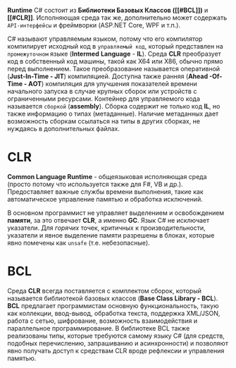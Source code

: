 
**Runtime** C# состоит из **Библиотеки Базовых Классов ([[#BCL]])** и **[[#CLR]]**. Исполняющая среда так же, дополнительно может содержать `API-интерфейсы` и фреймворки (ASP.NET Core, WPF и т.п.). 

С# называют управляемым языком, потому что его компилятор компилирует исходный код в `управляемый код`, который представлен на `промежуточном` языке (**Intermed** **Language** - **IL**). Среда **CLR** преобразует код в собственный код машины, такой как Х64 или Х86, обычно прямо перед выполнением. Такое преобразование называется оперативной (**Just-In-Time - JIT**) компиляцией. Доступна также ранняя (**Ahead -Of-Time - AОТ**) компиляция для улучшения показателей времени начального запуска в случае крупных сборок или устройств с ограниченными ресурсами. Контейнер для управляемого кода называется `сборкой` (**assembly**). Сборка содержит не только код **IL**, но также информацию о типах (метаданные). Наличие метаданных дает возможность сборкам ссылаться на типы в других сборках, не нуждаясь в дополнительных файлах.
# CLR

**Common Language Runtime** - общеязыковая исполняющая среда (просто потому что используется также для F#, VB и др.). Предоставляет важные службы времени выполнения, такие как автоматическое управление памятью и обработка исключений.

В основном программист не управляет выделением и освобождением **памяти**, за это отвечает **CLR**, а именно **GC**. 
Язык С# не исключает указатели. Для *горячих* точек, критичных к производительности,  указатели и явное выделение памяти разрешены в блоках, которые явно помечены как `unsafe` (т.е. небезопасные).

# BCL

Среда **CLR** всегда поставляется с комплектом сборок, который называется библиотекой базовых классов (**Base Class Library - BCL**). 
**BCL** предлагает программистам основную функциональность, такую как коллекции, ввод-вывод, обработка текста, поддержка XМL/JSON, работа с сетью, шифрование, возможность взаимодействия и параллельное программирование. В библиотеке BCL также реализованы типы, которые требуются самому языку С# (для средств, подобных перечислению, запрашиванию и асинхронности) и позволяют явно получать доступ к средствам CLR вроде рефлексии и управления памятью.